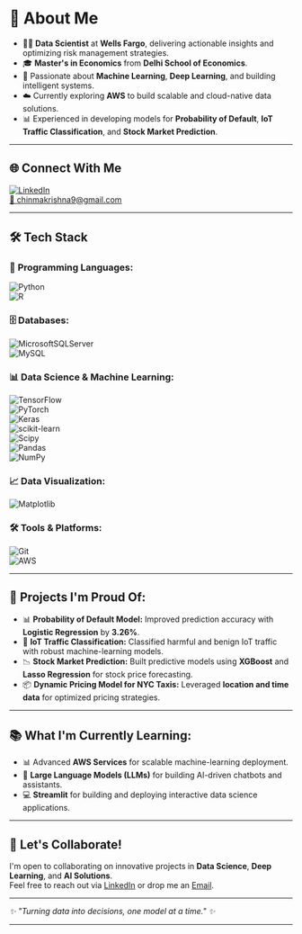 
# 💼 **About Me**  
- 👨‍💻 **Data Scientist** at **Wells Fargo**, delivering actionable insights and optimizing risk management strategies.  
- 🎓 **Master's in Economics** from **Delhi School of Economics**.  
- 🤖 Passionate about **Machine Learning**, **Deep Learning**, and building intelligent systems.  
- ☁️ Currently exploring **AWS** to build scalable and cloud-native data solutions.  
- 📊 Experienced in developing models for **Probability of Default**, **IoT Traffic Classification**, and **Stock Market Prediction**.  

---

## 🌐 **Connect With Me**  
[![LinkedIn](https://img.shields.io/badge/LinkedIn-%230077B5.svg?logo=linkedin&logoColor=white)](https://www.linkedin.com/in/chinmaykrishna1)  
[📧 chinmakrishna9@gmail.com](mailto:chinmakrishna9@gmail.com)  

---

## 🛠️ **Tech Stack**  

### 🐍 **Programming Languages:**  
![Python](https://img.shields.io/badge/python-3670A0?style=for-the-badge&logo=python&logoColor=ffdd54)  
![R](https://img.shields.io/badge/r-%23276DC3.svg?style=for-the-badge&logo=r&logoColor=white)  

### 🗄️ **Databases:**  
![MicrosoftSQLServer](https://img.shields.io/badge/Microsoft%20SQL%20Server-CC2927?style=for-the-badge&logo=microsoft%20sql%20server&logoColor=white)  
![MySQL](https://img.shields.io/badge/mysql-4479A1.svg?style=for-the-badge&logo=mysql&logoColor=white)  

### 📊 **Data Science & Machine Learning:**  
![TensorFlow](https://img.shields.io/badge/TensorFlow-%23FF6F00.svg?style=for-the-badge&logo=TensorFlow&logoColor=white)  
![PyTorch](https://img.shields.io/badge/PyTorch-%23EE4C2C.svg?style=for-the-badge&logo=PyTorch&logoColor=white)  
![Keras](https://img.shields.io/badge/Keras-%23D00000.svg?style=for-the-badge&logo=Keras&logoColor=white)  
![scikit-learn](https://img.shields.io/badge/scikit--learn-%23F7931E.svg?style=for-the-badge&logo=scikit-learn&logoColor=white)  
![Scipy](https://img.shields.io/badge/SciPy-%230C55A5.svg?style=for-the-badge&logo=scipy&logoColor=%white)  
![Pandas](https://img.shields.io/badge/pandas-%23150458.svg?style=for-the-badge&logo=pandas&logoColor=white)  
![NumPy](https://img.shields.io/badge/numpy-%23013243.svg?style=for-the-badge&logo=numpy&logoColor=white)  

### 📈 **Data Visualization:**  
![Matplotlib](https://img.shields.io/badge/Matplotlib-%23ffffff.svg?style=for-the-badge&logo=Matplotlib&logoColor=black)  

### 🛠️ **Tools & Platforms:**  
![Git](https://img.shields.io/badge/git-%23F05033.svg?style=for-the-badge&logo=git&logoColor=white)  
![AWS](https://img.shields.io/badge/AWS-%23FF9900.svg?style=for-the-badge&logo=amazon-aws&logoColor=white)  

---

## 🚀 **Projects I'm Proud Of:**  
- 📊 **Probability of Default Model:** Improved prediction accuracy with **Logistic Regression** by **3.26%**.  
- 📡 **IoT Traffic Classification:** Classified harmful and benign IoT traffic with robust machine-learning models.  
- 📉 **Stock Market Prediction:** Built predictive models using **XGBoost** and **Lasso Regression** for stock price forecasting.  
- 📦 **Dynamic Pricing Model for NYC Taxis:** Leveraged **location and time data** for optimized pricing strategies.  

---

## 📚 **What I'm Currently Learning:**  
- 📊 Advanced **AWS Services** for scalable machine-learning deployment.  
- 🤖 **Large Language Models (LLMs)** for building AI-driven chatbots and assistants.  
- 💻 **Streamlit** for building and deploying interactive data science applications.  

---

## 📢 **Let's Collaborate!**  
I'm open to collaborating on innovative projects in **Data Science**, **Deep Learning**, and **AI Solutions**.  
Feel free to reach out via [LinkedIn](https://www.linkedin.com/in/chinmaykrishna1) or drop me an [Email](mailto:chinmakrishna9@gmail.com).  

---

*✨ *"Turning data into decisions, one model at a time."* ✨*  

---
